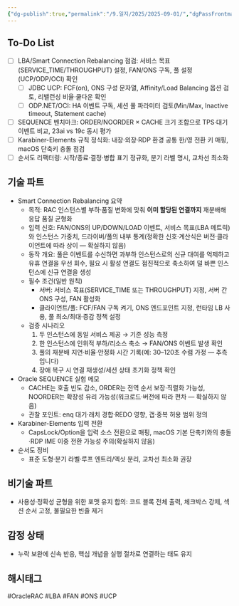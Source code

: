 ```yaml
---
{"dg-publish":true,"permalink":"/9.일지/2025/2025-09-01/","dgPassFrontmatter":true,"noteIcon":""}
---
```


## To-Do List
- [ ] LBA/Smart Connection Rebalancing 점검: 서비스 목표(SERVICE_TIME/THROUGHPUT) 설정, FAN/ONS 구독, 풀 설정(UCP/ODP/OCI) 확인
  - [ ] JDBC UCP: FCF(on), ONS 구성 문자열, Affinity/Load Balancing 옵션 검토, 리밸런싱 비율·쿨다운 확인
  - [ ] ODP.NET/OCI: HA 이벤트 구독, 세션 풀 파라미터 검토(Min/Max, Inactive timeout, Statement cache)
- [ ] SEQUENCE 벤치마크: ORDER/NOORDER × CACHE 크기 조합으로 TPS·대기 이벤트 비교, 23ai vs 19c 동시 평가
- [ ] Karabiner-Elements 규칙 정식화: 내장·외장·RDP 환경 공통 한/영 전환 키 매핑, macOS 단축키 충돌 점검
- [ ] 순서도 리팩터링: 시작/종료·결정·병합 표기 정규화, 분기 라벨 명시, 교차선 최소화

## 기술 파트
- Smart Connection Rebalancing 요약
  - 목적: RAC 인스턴스별 부하·품질 변화에 맞춰 **이미 할당된 연결까지** 재분배해 응답 품질 균형화
  - 입력 신호: FAN/ONS의 UP/DOWN/LOAD 이벤트, 서비스 목표(LBA 메트릭)와 인스턴스 가중치, 드라이버/풀의 내부 통계(정확한 신호·계산식은 버전·클라이언트에 따라 상이 — 확실하지 않음)
  - 동작 개요: 풀은 이벤트를 수신하면 과부하 인스턴스로의 신규 대여를 억제하고 유휴 연결을 우선 회수, 필요 시 활성 연결도 점진적으로 축소하여 덜 바쁜 인스턴스에 신규 연결을 생성
  - 필수 조건(일반 원칙)
    - 서버: 서비스 목표(SERVICE_TIME 또는 THROUGHPUT) 지정, 서버 간 ONS 구성, FAN 활성화
    - 클라이언트/풀: FCF/FAN 구독 켜기, ONS 엔드포인트 지정, 런타임 LB 사용, 풀 최소/최대·증감 정책 설정
  - 검증 시나리오
    1. 두 인스턴스에 동일 서비스 제공 → 기준 성능 측정
    2. 한 인스턴스에 인위적 부하/리소스 축소 → FAN/ONS 이벤트 발생 확인
    3. 풀의 재분배 지연·비율·안정화 시간 기록(예: 30–120초 수렴 가정 — 추측입니다)
    4. 장애 복구 시 연결 재생성/세션 상태 초기화 정책 확인
- Oracle SEQUENCE 실험 메모
  - CACHE는 호출 빈도 감소, ORDER는 전역 순서 보장·직렬화 가능성, NOORDER는 확장성 유리 가능성(워크로드·버전에 따라 편차 — 확실하지 않음)
  - 관찰 포인트: enq 대기·래치 경합·REDO 영향, 갭·중복 허용 범위 정의
- Karabiner-Elements 입력 전환
  - CapsLock/Option을 입력 소스 전환으로 매핑, macOS 기본 단축키와의 충돌·RDP IME 이중 전환 가능성 주의(확실하지 않음)
- 순서도 정비
  - 표준 도형·분기 라벨·루프 엔트리/엑싯 분리, 교차선 최소화 권장

## 비기술 파트
- 사용성·정확성 균형을 위한 포맷 유지 합의: 코드 블록 전체 출력, 체크박스 강제, 섹션 순서 고정, 불필요한 빈줄 제거

## 감정 상태
- 누락 보완에 신속 반응, 핵심 개념을 실행 절차로 연결하는 태도 유지

## 해시태그
#OracleRAC #LBA #FAN #ONS #UCP
